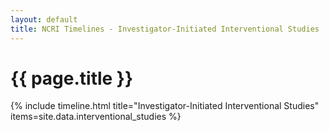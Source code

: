 ```yaml
---
layout: default
title: NCRI Timelines - Investigator-Initiated Interventional Studies
---
```


<h1>{{ page.title }}</h1>

{% include timeline.html title="Investigator-Initiated Interventional Studies" items=site.data.interventional_studies %}